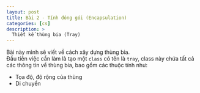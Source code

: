 ```yaml
---
layout: post
title: Bài 2 - Tính đóng gói (Encapsulation)
categories: [cs]
description: >
  Thiết kế thùng bia (Tray)
---
```


Bài này mình sẽ viết về cách xây dựng thùng bia.  
Đầu tiên việc cần làm là tạo một `class` có tên là `tray`, class này chứa tất cả các thông tin về thùng bia, bao gồm các thuộc tính như:

- Tọa độ, độ rộng của thùng
- Di chuyển
